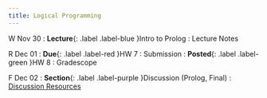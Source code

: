 ```yaml
---
title: Logical Programming
---
```


W Nov 30
: **Lecture**{: .label .label-blue }Intro to Prolog
  : Lecture Notes

R Dec 01
: **Due**{: .label .label-red }HW 7
  : Submission
: **Posted**{: .label .label-green }HW 8
  : Gradescope

F Dec 02
: **Section**{: .label .label-purple }Discussion (Prolog, Final)
  : [Discussion Resources](https://drive.google.com/drive/folders/1TBOqhuq2-JFEcW0KNkbnC6UXtpGUsATe)
